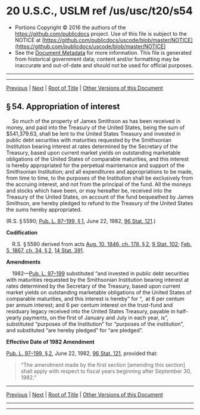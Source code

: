 ---
---

# 20 U.S.C., USLM ref /us/usc/t20/s54

* Portions Copyright © 2016 the authors of the https://github.com/publicdocs project.
  Use of this file is subject to the NOTICE at [https://github.com/publicdocs/uscode/blob/master/NOTICE](https://github.com/publicdocs/uscode/blob/master/NOTICE)
* See the [Document Metadata](././../../../../..//README.md) for more information.
  This file is generated from historical government data; content and/or formatting may be inaccurate and out-of-date and should not be used for official purposes.

----------
----------

[Previous](./../../../../..//us/usc/t20/ch3/schI/m__us_usc_t20_s53a.md) | [Next](./../../../../..//us/usc/t20/ch3/schI/m__us_usc_t20_s55.md) | [Root of Title](./../../../../../) | [Other Versions of this Document](https://publicdocs.github.io/go/links?ns=uslm&ref=%2Fus%2Fusc%2Ft20%2Fs54)

## § 54. Appropriation of interest

    So much of the property of James Smithson as has been received in money, and paid into the Treasury of the United States, being the sum of $541,379.63, shall be lent to the United States Treasury and invested in public debt securities with maturities requested by the Smithsonian Institution bearing interest at rates determined by the Secretary of the Treasury, based upon current market yields on outstanding marketable obligations of the United States of comparable maturities, and this interest is hereby appropriated for the perpetual maintenance and support of the Smithsonian Institution; and all expenditures and appropriations to be made, from time to time, to the purposes of the Institution shall be exclusively from the accruing interest, and not from the principal of the fund. All the moneys and stocks which have been, or may hereafter be, received into the Treasury of the United States, on account of the fund bequeathed by James Smithson, are hereby pledged to refund to the Treasury of the United States the sums hereby appropriated.

(R.S. § 5590; [Pub. L. 97–199, § 1][/us/pl/97/199/s1], June 22, 1982, [96 Stat. 121][/us/stat/96/121].)

 __Codification__ 

    R.S. § 5590 derived from acts [Aug. 10, 1846, ch. 178, § 2][/us/act/1846-08-10/ch178/s2], [9 Stat. 102][/us/stat/9/102]; [Feb. 5, 1867, ch. 34, § 2][/us/act/1867-02-05/ch34/s2], [14 Stat. 391][/us/stat/14/391].

 __Amendments__ 

    1982—[Pub. L. 97–199][/us/pl/97/199] substituted “and invested in public debt securities with maturities requested by the Smithsonian Institution bearing interest at rates determined by the Secretary of the Treasury, based upon current market yields on outstanding marketable obligations of the United States of comparable maturities, and this interest is hereby” for “, at 6 per centum per annum interest; and 6 per centum interest on the trust-fund and residuary legacy received into the United States Treasury, payable in half-yearly payments, on the first of January and July in each year, is”, substituted “purposes of the Institution” for “purposes of the institution”, and substituted “are hereby pledged” for “are pledged”.

 __Effective Date of 1982 Amendment__ 

[Pub. L. 97–199, § 2][/us/pl/97/199/s2], June 22, 1982, [96 Stat. 121][/us/stat/96/121], provided that: 

> “The amendment made by the first section \[amending this section\] shall apply with respect to fiscal years beginning after September 30, 1982.”

----------

[Previous](./../../../../..//us/usc/t20/ch3/schI/m__us_usc_t20_s53a.md) | [Next](./../../../../..//us/usc/t20/ch3/schI/m__us_usc_t20_s55.md) | [Root of Title](./../../../../../) | [Other Versions of this Document](https://publicdocs.github.io/go/links?ns=uslm&ref=%2Fus%2Fusc%2Ft20%2Fs54)

----------
----------

[/us/pl/97/199/s1]: https://publicdocs.github.io/go/links?ns=uslm&ref=%2Fus%2Fpl%2F97%2F199%2Fs1
[/us/stat/96/121]: https://publicdocs.github.io/go/links?ns=uslm&ref=%2Fus%2Fstat%2F96%2F121
[/us/act/1846-08-10/ch178/s2]: https://publicdocs.github.io/go/links?ns=uslm&ref=%2Fus%2Fact%2F1846-08-10%2Fch178%2Fs2
[/us/stat/9/102]: https://publicdocs.github.io/go/links?ns=uslm&ref=%2Fus%2Fstat%2F9%2F102
[/us/act/1867-02-05/ch34/s2]: https://publicdocs.github.io/go/links?ns=uslm&ref=%2Fus%2Fact%2F1867-02-05%2Fch34%2Fs2
[/us/stat/14/391]: https://publicdocs.github.io/go/links?ns=uslm&ref=%2Fus%2Fstat%2F14%2F391
[/us/pl/97/199]: https://publicdocs.github.io/go/links?ns=uslm&ref=%2Fus%2Fpl%2F97%2F199
[/us/pl/97/199/s2]: https://publicdocs.github.io/go/links?ns=uslm&ref=%2Fus%2Fpl%2F97%2F199%2Fs2
[/us/stat/96/121]: https://publicdocs.github.io/go/links?ns=uslm&ref=%2Fus%2Fstat%2F96%2F121


